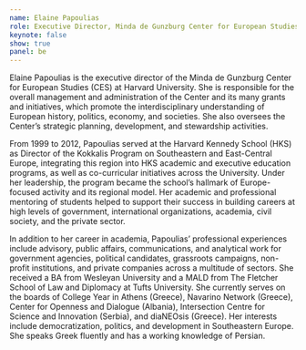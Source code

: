 ```yaml
---
name: Elaine Papoulias
role: Executive Director, Minda de Gunzburg Center for European Studies, Harvard University
keynote: false
show: true
panel: be
---
```


Elaine Papoulias is the executive director of the Minda de Gunzburg Center for European Studies (CES) at Harvard University. She is responsible for the overall management and administration of the Center and its many grants and initiatives, which promote the interdisciplinary understanding of European history, politics, economy, and societies. She also oversees the Center’s strategic planning, development, and stewardship activities.

From 1999 to 2012, Papoulias served at the Harvard Kennedy School (HKS) as Director of the Kokkalis Program on Southeastern and East-Central Europe, integrating this region into HKS academic and executive education programs, as well as co-curricular initiatives across the University. Under her leadership, the program became the school’s hallmark of Europe-focused activity and its regional model. Her academic and professional mentoring of students helped to support their success in building careers at high levels of government, international organizations, academia, civil society, and the private sector.

In addition to her career in academia, Papoulias’ professional experiences include advisory, public affairs, communications, and analytical work for government agencies, political candidates, grassroots campaigns, non-profit institutions, and private companies across a multitude of sectors. She received a BA from Wesleyan University and a MALD from The Fletcher School of Law and Diplomacy at Tufts University. She currently serves on the boards of College Year in Athens (Greece), Navarino Network (Greece), Center for Openness and Dialogue (Albania), Intersection Centre for Science and Innovation (Serbia), and diaNEOsis (Greece). Her interests include democratization, politics, and development in Southeastern Europe. She speaks Greek fluently and has a working knowledge of Persian.
